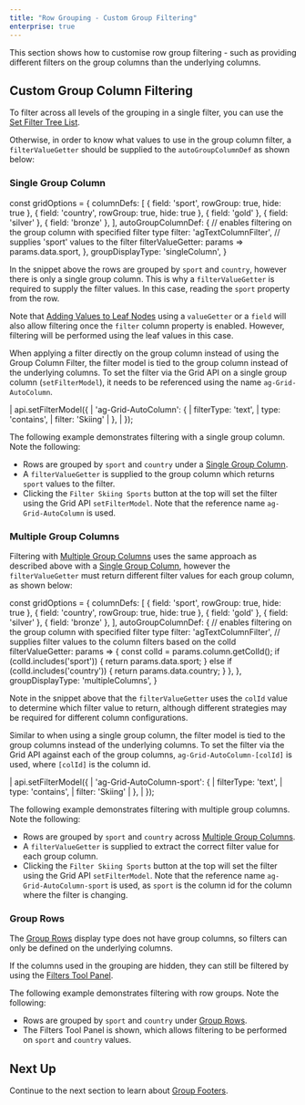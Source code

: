 ```yaml
---
title: "Row Grouping - Custom Group Filtering"
enterprise: true
---
```


This section shows how to customise row group filtering - such as providing different filters on the group columns than
the underlying columns.

## Custom Group Column Filtering

To filter across all levels of the grouping in a single filter, you can use the [Set Filter Tree List](/filter-set-tree-list/).

Otherwise, in order to know what values to use in the group column filter, a `filterValueGetter` should be supplied to the `autoGroupColumnDef` as shown below:

<api-documentation source='column-properties/properties.json' section='filtering' names='["filterValueGetter"]'></api-documentation>

### Single Group Column

<snippet>
const gridOptions = {  
    columnDefs: [
        { field: 'sport', rowGroup: true, hide: true },
        { field: 'country', rowGroup: true, hide: true },
        { field: 'gold' },
        { field: 'silver' },
        { field: 'bronze' },
    ], 
    autoGroupColumnDef: { 
        // enables filtering on the group column with specified filter type
        filter: 'agTextColumnFilter',
        // supplies 'sport' values to the filter 
        filterValueGetter: params => params.data.sport,                          
    }, 
    groupDisplayType: 'singleColumn',
}
</snippet>

In the snippet above the rows are grouped by `sport` and `country`, however there is only a single group column. This is why a `filterValueGetter` is required to supply the filter values. In this case, reading the `sport` property from the row.

Note that [Adding Values to Leaf Nodes](/grouping-single-group-column/#adding-values-to-leaf-nodes) using a `valueGetter` or a `field` will also allow filtering once the `filter` column property is enabled. However, filtering will be performed using the leaf values in this case.

When applying a filter directly on the group column instead of using the Group Column Filter, the filter model is tied to the group column instead of the underlying columns. To set the filter via the Grid API on a single group column (`setFilterModel`), it needs to be referenced using the name `ag-Grid-AutoColumn`.

<snippet>
| api.setFilterModel({
|     'ag-Grid-AutoColumn': {
|         filterType: 'text',
|         type: 'contains',
|         filter: 'Skiing'
|     },
| });
</snippet>

The following example demonstrates filtering with a single group column. Note the following:

- Rows are grouped by `sport` and `country` under a [Single Group Column](/grouping-single-group-column/).
- A `filterValueGetter` is supplied to the group column which returns `sport` values to the filter.
- Clicking the `Filter Skiing Sports` button at the top will set the filter using the Grid API `setFilterModel`. Note that the reference name `ag-Grid-AutoColumn` is used.

<grid-example title='Custom Group Filtering - Single Group Column' name='custom-group-filtering-single' type='generated' options='{ "enterprise": true, "exampleHeight": 510, "modules": ["clientside", "rowgrouping", "menu", "setfilter"] }'></grid-example>

### Multiple Group Columns

Filtering with [Multiple Group Columns](/grouping-multiple-group-columns/) uses the same approach as described above with a [Single Group Column](#single-group-column), however the `filterValueGetter` must return different filter values for each group column, as shown below:

<snippet>
const gridOptions = {  
    columnDefs: [
        { field: 'sport', rowGroup: true, hide: true },
        { field: 'country', rowGroup: true, hide: true },
        { field: 'gold' },
        { field: 'silver' },
        { field: 'bronze' },
    ], 
    autoGroupColumnDef: { 
        // enables filtering on the group column with specified filter type
        filter: 'agTextColumnFilter',
        // supplies filter values to the column filters based on the colId
        filterValueGetter: params => {      
            const colId = params.column.getColId();        
            if (colId.includes('sport')) {
                return params.data.sport;      
            } else if (colId.includes('country')) {
                return params.data.country;      
            }            
        },                        
    }, 
    groupDisplayType: 'multipleColumns',
}
</snippet>

Note in the snippet above that the `filterValueGetter` uses the `colId` value to determine which filter value to return, although different strategies may be required for different column configurations.

Similar to when using a single group column, the filter model is tied to the group columns instead of the underlying columns. To set the filter via the Grid API against each of the group columns, `ag-Grid-AutoColumn-[colId]` is used, where `[colId]` is the column id.

<snippet>
| api.setFilterModel({
|     'ag-Grid-AutoColumn-sport': {
|         filterType: 'text',
|         type: 'contains',
|         filter: 'Skiing'
|     },
| });
</snippet>

The following example demonstrates filtering with multiple group columns. Note the following:

- Rows are grouped by `sport` and `country` across [Multiple Group Columns](/grouping-multiple-group-columns/).
- A `filterValueGetter` is supplied to extract the correct filter value for each group column.
- Clicking the `Filter Skiing Sports` button at the top will set the filter using the Grid API `setFilterModel`. Note that the reference name `ag-Grid-AutoColumn-sport` is used, as `sport` is the column id for the column where the filter is changing.

<grid-example title='Custom Group Filtering - Multiple Group Columns' name='custom-group-filtering-multiple' type='generated' options='{ "enterprise": true, "exampleHeight": 510, "modules": ["clientside", "rowgrouping", "menu", "setfilter"] }'></grid-example>

### Group Rows

The [Group Rows](/grouping-group-rows/) display type does not have group columns, so filters can only be defined on the underlying columns.

If the columns used in the grouping are hidden, they can still be filtered by using the [Filters Tool Panel](/tool-panel-filters/).

The following example demonstrates filtering with row groups. Note the following:

- Rows are grouped by `sport` and `country` under [Group Rows](/grouping-group-rows/).
- The Filters Tool Panel is shown, which allows filtering to be performed on `sport` and `country` values.

<grid-example title='Custom Group Filtering - Group Rows' name='custom-group-filtering-group-rows' type='generated' options='{ "enterprise": true, "exampleHeight": 510, "modules": ["clientside", "rowgrouping", "menu", "setfilter", "filterpanel"] }'></grid-example>

## Next Up

Continue to the next section to learn about [Group Footers](../grouping-footers/).
